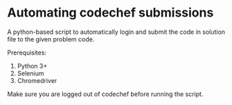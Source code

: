 # Automating codechef submissions

A python-based script to automatically login and submit the code in solution file to the given problem code.

Prerequisites:
1. Python 3+
2. Selenium
3. Chromedriver

Make sure you are logged out of codechef before running the script.